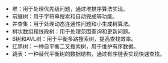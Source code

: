 - 堆：用于处理优先级问题，通过堆排序算法实现。
- 前缀树：用于字符串搜索和自动完成等功能。
- 并查集：用于处理动态连通性问题和小生成树算法。
- 树状数组和线段树：用于处理范围查询和更新问题。
- B树和AVL树：用于平衡多路搜索树，提高查找效率。
- 红黑树：一种自平衡二叉搜索树，用于维护有序数据。
- 跳表：一种替代平衡树的数据结构，通过有序链表实现快速查找。